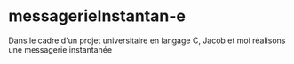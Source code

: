 # messagerieInstantan-e
Dans le cadre d'un projet universitaire en langage C, Jacob et moi réalisons une messagerie instantanée 

